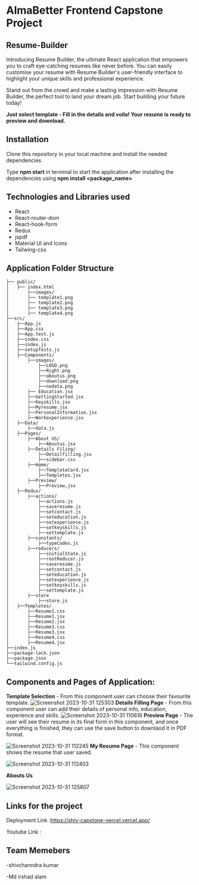 # AlmaBetter Frontend Capstone Project

## Resume-Builder

Introducing Resume Builder, the ultimate React application that empowers you to craft eye-catching resumes like never before. You can easily customise your resume with Resume Builder's user-friendly interface to highlight your unique skills and professional experience.

Stand out from the crowd and make a lasting impression with Resume Builder, the perfect tool to land your dream job. Start building your future today!

**Just select template - Fill in the details and voila! Your resume is ready to preview and download.**

## Installation

Clone this repository in your local machine and install the needed dependencies

Type **npm start** in terminal to start the application after installing the dependencies using **npm install <package_name>**

## Technologies and Libraries used

- React
- React-router-dom
- React-hook-form
- Redux
- jspdf
- Material UI and Icons
- Tailwing-css

## Application Folder Structure

```
├── public/
│	├── index.html
│    	├──images/
│		├── template1.png
│		├── template2.png
│		├── template3.png
│		├── template4.png	
├──src/
│	├──App.js
│	├──App.css
│	├──App.test.js
│	├──index.css
│	├──index.js
│	├──setupTests.js
│	├──Components/
│		├──images/
│			├──LOGO.png
│			├──Right.png
│			├──aboutus.png
│			├──download.png
│			├──nodata.png
│   	├── Education.jsx
│		├──GettingStarted.jsx
│		├──Keyskills.jsx
│		├──Myresume.jsx
│		├──PersonalInformation.jsx
│		├──Workexperience.jsx
│	├──Data/
│		├──data.js
│	├──Pages/
│		├──About US/
│			├──Aboutus.jsx
│		├──Details Filing/
│			├──Detailfilling.jsx
│			├──sidebar.css 
│		├──Home/
│			├──TempleteCard.jsx
│			├──Templetes.jsx
│		├──Preview/
│			├──Preview,jsx
│	├──Redux/
│		├──actions/
│			├──actions.js
│			├──saveresume.js
│			├──setcontact.js
│			├──seteducation.js
│			├──setexperience.js
│			├──setkeyskills.js
│			├──settemplate.js
│		├──constants/
│			├──typeCodes.js
│		├──reducers/
│			├──initialState.js
│			├──rootReducer.js
│			├──saveresume.js
│			├──setcontact.js
│			├──seteducation.js
│			├──setexperience.js
│			├──setkeyskills.js
│			├──settemplate.js
│		├──store
│			├──store.js
│	├──Templetes/
│		├──Resume1.css
│		├──Resume1.jsx
│		├──Resume2.jsx
│		├──Resume3.css
│		├──Resume3.jsx
│		├──Resume4.css
│		├──Resume4.jsx
├──index.js   
├──package-lock.json
├──package.json
└──tailwind.config.js
```

## Components and Pages of Application:

**Template Selection** - From this component user can choose their favourite template.
![Screenshot 2023-10-31 125303](https://github.com/Shiv199206/shiv-capstone-project/assets/126183364/09428135-d7ae-4302-bde1-f4edd68d963c)
**Details Filling Page** - From this component user can add their details of personal info, education, experience and skills.
![Screenshot 2023-10-31 110616](https://github.com/Shiv199206/shiv-capstone-project/assets/126183364/852bc0b0-40d6-435b-896e-91270ca0af6e)
**Preview Page** - The user will see their resume in its final form in this component, and once everything is finished, they can use the save button to downlaod it in PDF format.

![Screenshot 2023-10-31 112245](https://github.com/Shiv199206/shiv-capstone-project/assets/126183364/c1202892-b226-45eb-a3a0-563a4bb7d567)
**My Resume Page** - This component shows the resume that user saved.

![Screenshot 2023-10-31 112403](https://github.com/Shiv199206/shiv-capstone-project/assets/126183364/0c350fbe-ea3c-4a4d-a5f0-920e3b8902fa)

**Abouts Us** 

![Screenshot 2023-10-31 125807](https://github.com/Shiv199206/shiv-capstone-project/assets/126183364/7b915cc9-8e47-4822-b744-aed4238204ab)
## Links for the project
Deployment Link :https://shiv-capstone-vercel.vercel.app/

Youtube Link :
## Team Memebers

-shivchanndra kumar

-Md irshad alam







